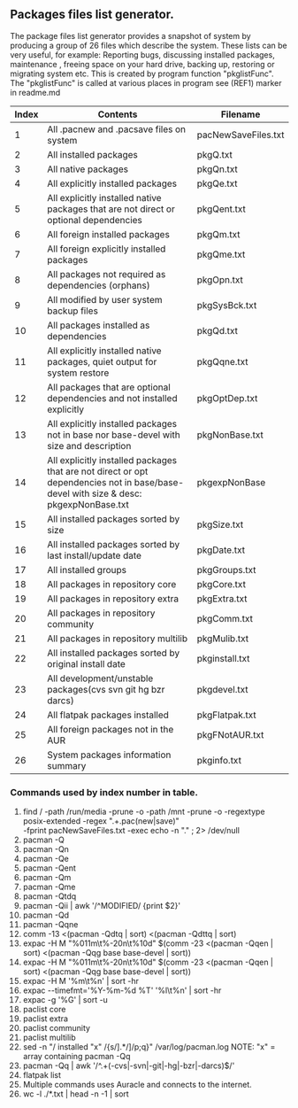 Packages files list generator.
-------------

The package files list generator provides a snapshot of system by producing a group of 26 files
which describe the system.
These lists can be very useful, for example:
Reporting bugs, discussing installed packages, maintenance
, freeing space on your hard drive, backing up, restoring or migrating system etc.
This is created by program function "pkglistFunc".
The "pkglistFunc" is called at various places in program see (REF1) marker in readme.md

| Index | Contents | Filename |
| -------- | -------- | ----- |
| 1 | All .pacnew and .pacsave files on system | pacNewSaveFiles.txt |
| 2 | All installed packages | pkgQ.txt |
| 3 | All native packages | pkgQn.txt |
| 4 | All explicitly installed packages | pkgQe.txt |
| 5 | All explicitly installed native packages that are not direct or optional dependencies | pkgQent.txt |
| 6 | All foreign installed packages | pkgQm.txt |
| 7 | All foreign explicitly installed packages | pkgQme.txt |
| 8 | All packages not required as dependencies (orphans)| pkgOpn.txt |
| 9 | All modified by user system backup files | pkgSysBck.txt |
| 10 | All packages installed as dependencies | pkgQd.txt |
| 11 | All explicitly installed native packages, quiet output for system restore | pkgQqne.txt |
| 12 | All packages that are optional dependencies and not installed explicitly | pkgOptDep.txt |
| 13 | All explicitly installed packages not in base nor base-devel with size and description | pkgNonBase.txt |
| 14 | All explicitly installed packages that are not direct or opt dependencies not in base/base-devel with size & desc: pkgexpNonBase.txt  | pkgexpNonBase |
| 15 | All installed packages sorted by size | pkgSize.txt |
| 16 | All installed packages sorted by last install/update date | pkgDate.txt |
| 17 | All installed groups | pkgGroups.txt |
| 18 | All packages in repository core | pkgCore.txt |
| 19 | All packages in repository extra | pkgExtra.txt |
| 20 | All packages in repository community | pkgComm.txt |
| 21 | All packages in repository multilib | pkgMulib.txt |
| 22 | All installed packages sorted by original install date | pkginstall.txt |
| 23 | All development/unstable packages(cvs svn git hg bzr darcs) | pkgdevel.txt |
| 24 | All flatpak packages installed | pkgFlatpak.txt |
| 25 | All foreign packages not in the AUR | pkgFNotAUR.txt |
| 26 | System packages information summary | pkginfo.txt |


### Commands used by index number in table. 

1. find / -path /run/media -prune -o -path /mnt -prune -o -regextype posix-extended -regex ".+\.pac(new|save)" \
-fprint pacNewSaveFiles.txt -exec echo -n "." \; 2> /dev/null 
2. pacman -Q
3. pacman -Qn
4. pacman -Qe
5. pacman -Qent
6. pacman -Qm
7. pacman -Qme
8. pacman -Qtdq
9. pacman -Qii | awk '/^MODIFIED/ {print $2}'
10. pacman -Qd 
11. pacman -Qqne 
12. comm -13 <(pacman -Qdtq | sort) <(pacman -Qdttq | sort)
13. expac -H M "%011m\t%-20n\t%10d" $(comm -23 <(pacman -Qqen | sort) <(pacman -Qqg base base-devel | sort))
14. expac -H M "%011m\t%-20n\t%10d" $(comm -23 <(pacman -Qqen | sort) <(pacman -Qqg base base-devel | sort))
15. expac -H M '%m\t%n' | sort -hr
16. expac --timefmt='%Y-%m-%d %T' '%l\t%n' | sort -hr 
17. expac -g '%G' | sort -u
18. paclist core 
19. paclist extra 
20. paclist community
21. paclist multilib
22. sed -n "/ installed "x" /{s/].*/]/p;q}" /var/log/pacman.log NOTE: "x" = array containing pacman -Qq
23. pacman -Qq | awk '/^.+(-cvs|-svn|-git|-hg|-bzr|-darcs)$/'
24. flatpak list
25. Multiple commands uses Auracle and connects to the internet. 
26. wc -l ./*.txt | head -n -1 | sort
